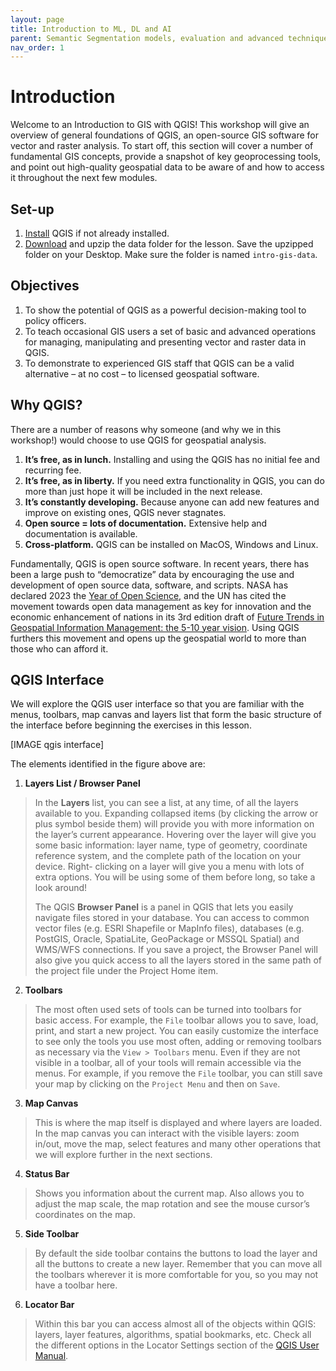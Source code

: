 ```yaml
---
layout: page
title: Introduction to ML, DL and AI
parent: Semantic Segmentation models, evaluation and advanced techniques
nav_order: 1
---
```


# Introduction
Welcome to an Introduction to GIS with QGIS! This workshop will give an overview of general foundations of QGIS, an open-source GIS software for vector and raster analysis. To start off, this section will cover a number of fundamental GIS concepts, provide a snapshot of key geoprocessing tools, and point out high-quality geospatial data to be aware of and how to access it throughout the next few modules. 

## Set-up
1. [Install](https://www.qgis.org/en/site/forusers/download.html) QGIS if not already installed.
2. [Download](https://drive.google.com/drive/folders/1zIV-ADnNxFNIDcDPvQPu8nmE5X9esnvl?usp=share_link) and upzip the data folder for the lesson. Save the upzipped folder on your Desktop. Make sure the folder is named `intro-gis-data`.

## Objectives
1. To show the potential of QGIS as a powerful decision-making tool to policy officers.
2. To teach occasional GIS users a set of basic and advanced operations for managing, manipulating and presenting vector and raster data in QGIS.
3. To demonstrate to experienced GIS staff that QGIS can be a valid alternative – at no cost – to licensed geospatial software.

## Why QGIS?
There are a number of reasons why someone (and why we in this workshop!) would choose to use QGIS for geospatial analysis. 
1. **It’s free, as in lunch.** Installing and using the QGIS has no initial fee and recurring fee.
2. **It’s free, as in liberty.** If you need extra functionality in QGIS, you can do more than just hope it will be included in the next release. 
3. **It’s constantly developing.** Because anyone can add new features and improve on existing ones, QGIS never stagnates.
4. **Open source = lots of documentation.** Extensive help and documentation is available.
5. **Cross-platform.** QGIS can be installed on MacOS, Windows and Linux.

Fundamentally, QGIS is open source software. In recent years, there has been a large push to “democratize” data by encouraging the use and development of open source data, software, and scripts. NASA has declared 2023 the [Year of Open Science](https://science.nasa.gov/open-science/transform-to-open-science#:~:text=Within%20the%20TOPS%20mission%2C%20NASA,will%20shift%20the%20current%20paradigm.), and the UN has cited the movement towards open data management as key for innovation and the economic enhancement of nations in its 3rd edition draft of [Future Trends in Geospatial Information Management: the 5-10 year vision](https://ggim.un.org/documents/DRAFT_Future_Trends_report_3rd_edition.pdf). Using QGIS furthers this movement and opens up the geospatial world to more than those who can afford it. 

## QGIS Interface
We will explore the QGIS user interface so that you are familiar with the menus, toolbars, map canvas and layers list that form the basic structure of the interface before beginning the exercises in this lesson.

[IMAGE qgis interface]

The elements identified in the figure above are:
1. **Layers List / Browser Panel**
> In the **Layers** list, you can see a list, at any time, of all the layers available to you. Expanding collapsed items (by clicking the arrow 
> or plus symbol beside them) will provide you with more information on the layer’s current appearance. Hovering over the layer will give you
> some basic information: layer name, type of geometry, coordinate reference system, and the complete path of the location on your device. Right-
> clicking on a layer will give you a menu with lots of extra options. You will be using some of them before long, so take a look around!  
> 
> The QGIS **Browser Panel** is a panel in QGIS that lets you easily navigate files stored in your database. You can access to common vector
> files (e.g. ESRI Shapefile or MapInfo files), databases (e.g. PostGIS, Oracle, SpatiaLite, GeoPackage or MSSQL Spatial) and WMS/WFS 
> connections. If you save a project, the Browser Panel will also give you quick access to all the layers stored in the same path of the project
> file under the Project Home item.
2. **Toolbars**
> The most often used sets of tools can be turned into toolbars for basic access. For example, the `File` toolbar allows you to save, load,
> print, and start a new project. You can easily customize the interface to see only the tools you use most often, adding or removing toolbars as
> necessary via the `View > Toolbars` menu.
> Even if they are not visible in a toolbar, all of your tools will remain accessible via the menus. For example, if you remove the `File`
> toolbar, you can still save your map by clicking on the `Project Menu` and then on `Save`.
3. **Map Canvas**
> This is where the map itself is displayed and where layers are loaded. In the map canvas you can interact with the visible layers: zoom in/out,
> move the map, select features and many other operations that we will explore further in the next sections.
4. **Status Bar**
> Shows you information about the current map. Also allows you to adjust the map scale, the map rotation and see the mouse cursor’s coordinates
> on the map.
5. **Side Toolbar**
> By default the side toolbar contains the buttons to load the layer and all the buttons to create a new layer. Remember that you can move all
> the toolbars wherever it is more comfortable for you, so you may not have a toolbar here.
6. **Locator Bar**
> Within this bar you can access almost all of the objects within QGIS: layers, layer features, algorithms, spatial bookmarks, etc. Check all the
> different options in the Locator Settings section of the [QGIS User Manual](https://docs.qgis.org/3.22/en/docs/user_manual/index.html).






